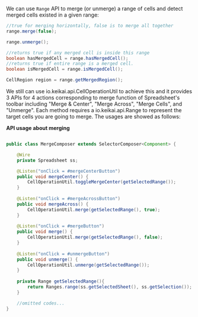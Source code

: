 We can use `Range` API to merge (or unmerge) a range of cells and detect
merged cells existed in a given range:

``` java
//true for merging horizontally, false is to merge all together
range.merge(false);

range.unmerge();

//returns true if any merged cell is inside this range
boolean hasMergedCell = range.hasMergedCell();
//returns true if entire range is a merged cell.
boolean isMergedCell = range.isMergedCell();

CellRegion region = range.getMergedRegion();
```

We still can use
<javadoc directory="keikai">io.keikai.api.CellOperationUtil</javadoc>
to achieve this and it provides 3 APIs for 4 actions corresponding to
merge function of Spreadsheet's toolbar including "Merge & Center",
"Merge Across", "Merge Cells", and "Unmerge". Each method requires a
<javadoc directory="keikai">io.keikai.api.Range</javadoc> to represent
the target cells you are going to merge. The usages are showed as
follows:

**API usage about merging**

``` java

public class MergeComposer extends SelectorComposer<Component> {

    @Wire
    private Spreadsheet ss;

    @Listen("onClick = #mergeCenterButton")
    public void mergeCenter() {
        CellOperationUtil.toggleMergeCenter(getSelectedRange());
    }
    
    @Listen("onClick = #mergeAcrossButton")
    public void mergeAcross() {
        CellOperationUtil.merge(getSelectedRange(), true);
    }
    
    @Listen("onClick = #mergeButton")
    public void merge() {
        CellOperationUtil.merge(getSelectedRange(), false);
    }
    
    @Listen("onClick = #unmergeButton")
    public void unmerge() {
        CellOperationUtil.unmerge(getSelectedRange());
    }
    
    private Range getSelectedRange(){
        return Ranges.range(ss.getSelectedSheet(), ss.getSelection());
    }

    //omitted codes...
}
```
